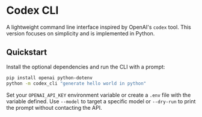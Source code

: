 # Codex CLI

A lightweight command line interface inspired by OpenAI's `codex` tool. This version focuses on simplicity and is implemented in Python.

## Quickstart

Install the optional dependencies and run the CLI with a prompt:

```bash
pip install openai python-dotenv
python -m codex_cli "generate hello world in python"
```

Set your `OPENAI_API_KEY` environment variable or create a `.env` file with the variable defined. Use `--model` to target a specific model or `--dry-run` to print the prompt without contacting the API.

